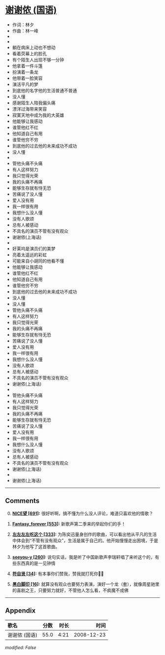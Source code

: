 # [谢谢侬 (国语)](https://music.163.com/song?id=30569063)

* 作词：林夕
* 作曲：林一峰
*
*
* 躺在病床上动也不想动
* 看着荧幕上的脸孔
* 有个陌生人出现不够一分钟
* 他拿着一件斗篷
* 扮演着一条龙
* 他带着一脸笑容
* 演活平凡的梦
* 到底他的名字他的生活普通不普通
* 没人懂
* 感谢陌生人陪我偏头痛
* 漂洋过海带来笑容
* 寂寞天地中成为我的大英雄
* 他能够让我感动
* 谁管他红不红
* 他知道自己有用
* 谁管他穷不穷
* 到底他的过去他的未来成功不成功
* 没人懂
* 
* 管他头痛不头痛
* 有人这样努力
* 我只觉得光荣
* 我的头痛不再痛
* 能够生存就有恃无恐
* 苦痛说了没人懂
* 爱人没有用
* 我一样很有用
* 我想什么没人懂
* 没有人歌颂
* 总有人被感动
* 不具名的演员不管有没有观众
* 谢谢侬(上海话)
* 
* 好莱坞是演员们的美梦
* 亮着太遥远的彩虹
* 可能来自小胡同的他看不懂
* 他能够让我感动
* 谁管他红不红
* 他知道自己有用
* 谁管他穷不穷
* 到底他的过去他的未来成功不成功
* 没人懂
* 没人懂
* 管他头痛不头痛
* 有人这样努力
* 我只觉得光荣
* 我的头痛不再痛
* 能够生存就有恃无恐
* 苦痛说了没人懂
* 爱人没有用
* 我一样很有用
* 我想什么没人懂
* 没有人歌颂
* 总有人被感动
* 不具名的演员不管有没有观众
* 谢谢侬(上海话)
* 
* 管他头痛不头痛
* 有人这样努力
* 我只觉得光荣
* 我的头痛不再痛
* 能够生存就有恃无恐
* 苦痛说了没人懂
* 爱人没有用
* 我一样很有用
* 我想什么没人懂
* 没有人歌颂
* 总有人被感动
* 不具名的演员不管有没有观众
* 谢谢侬(上海话)
* 
* 谢谢侬(上海话)


---

## Comments
0. **[NICE望 \[691\]](https://music.163.com/#/user/home?id=42923157):** 很好听啊，搞不懂为什么没人评论，难道只喜欢他的情歌？

1. **[Fantasy_forever \[553\]](https://music.163.com/#/user/home?id=279665497):** 新歌声第二季来的举起你们的手！

2. **[左左左左吃这个 \[333\]](https://music.163.com/#/user/home?id=49962090):** 为陈奕迅量身创作的歌曲，可以看出他从平凡的生活中体会到“不管有没有观众”，生活是属于自己的。他开始慢慢走出困境，于是林夕为他写了这首歌曲。

3. **[seeyou-y \[260\]](https://music.163.com/#/user/home?id=315413422):** 说句实话，我是听了中国新歌声李瑞轩唱了来听这个的，有些东西真的是一见钟情

4. **[符自贤 \[34\]](https://music.163.com/#/user/home?id=335805105):** 有本事你们赞我，赞我就打死你👴🏻

5. **[黑白脚印 \[16\]](https://music.163.com/#/user/home?id=45353846):** 就算没有观众也要努力表演，演好一个龙（套），就像周星驰里的喜剧之王，只要努力就好，不管他人怎么看，不疯魔不成佛



---

## Appendix

|歌名|分数|时长|时间|
|:---|:---:|---:|---:|
|谢谢侬 (国语)|55.0|4:21|2008-12-23

*modified: False*